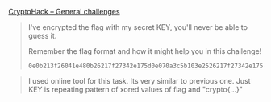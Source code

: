 [CryptoHack – General challenges](https://cryptohack.org/challenges/general/)

> I've encrypted the flag with my secret KEY, you'll never be able to guess it.
>
> Remember the flag format and how it might help you in this challenge!
>
>     0e0b213f26041e480b26217f27342e175d0e070a3c5b103e2526217f27342e175d0e077e263451150104

> I used online tool for this task. Its very similar to previous one. Just KEY is repeating pattern of xored values of flag and "crypto{...}"